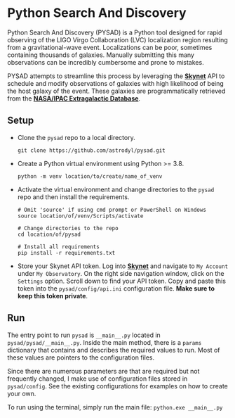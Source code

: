 # Python Search And Discovery
Python Search And Discovery (PYSAD) is a Python tool designed for rapid
observing of the LIGO Virgo Collaboration (LVC) localization region resulting
from a gravitational-wave event. Localizations can be poor, sometimes 
containing thousands of galaxies. Manually submitting this many observations
can be incredibly cumbersome and prone to mistakes. 

PYSAD attempts to streamline this process by leveraging the 
**[Skynet](https://skynet.unc.edu/)** 
API to schedule and modify observations of galaxies with high likelihood
of being the host galaxy of the event. These galaxies are programmatically
retrieved from the 
**[NASA/IPAC Extragalactic Database](https://ned.ipac.caltech.edu/)**.

## Setup
* Clone the `pysad` repo to a local directory.
  ```
  git clone https://github.com/astrodyl/pysad.git
  ```

* Create a Python virtual environment using Python >= 3.8.
    ```
    python -m venv location/to/create/name_of_venv
    ```

* Activate the virtual environment and change directories to the `pysad` repo 
and then install the requirements.
    ```shell
    # Omit 'source' if using cmd prompt or PowerShell on Windows
    source location/of/venv/Scripts/activate
  
    # Change directories to the repo
    cd location/of/pysad
  
    # Install all requirements
    pip install -r requirements.txt
    ```
* Store your Skynet API token. Log into **[Skynet](https://skynet.unc.edu/)** and
navigate to `My Account` under `My Observatory`. On the right side navigation
window, click on the `Settings` option. Scroll down to find your API token.
Copy and paste this token into the `pysad/config/api.ini` configuration file.
**Make sure to keep this token private**.

## Run
The entry point to run `pysad` is `__main__.py` located in 
`pysad/pysad/__main__.py`. Inside the main method, there is a 
`params` dictionary that contains and describes the required values
to run. Most of these values are pointers to the configuration files.

Since there are numerous parameters are that are required but not frequently 
changed, I make use of configuration files stored in `pysad/config`. See the 
existing configurations for examples on how to create your own.

To run using the terminal, simply run the main file: `python.exe __main__.py`